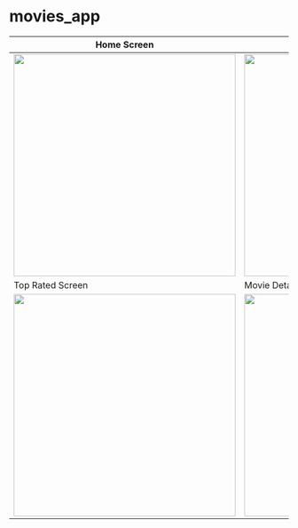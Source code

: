 # movies_app




| Home Screen | Popular Screen                       |
|------|-------------------------------------------|
|<img src="assets/HomeScreen.jpg" width="400">| <img src="assets/PopularScreen.jpg" width="400"> |
| Top Rated Screen  | Movie Details Screen                       |
| <img src="assets/TopRatedScreen.jpg" width="400"> | <img src="assets/MovieDetails.jpg" width="400"> |
